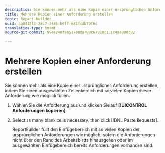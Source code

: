```yaml
---
description: Sie können mehr als eine Kopie einer ursprünglichen Anforderung erstellen, indem Sie einen ausgewählten Zellenbereich mit so vielen Kopien dieser Anforderung wie möglich füllen.
title: Mehrere Kopien einer Anforderung erstellen
topic: Report builder
uuid: aa8442f3-28c7-4665-b0ff-e81fcdb79f6c
translation-type: tm+mt
source-git-commit: 99ee24efaa517e8da700c67818c111c4aa90dc02

---
```



# Mehrere Kopien einer Anforderung erstellen

Sie können mehr als eine Kopie einer ursprünglichen Anforderung erstellen, indem Sie einen ausgewählten Zellenbereich mit so vielen Kopien dieser Anforderung wie möglich füllen.

1. Wählen Sie die Anforderung aus und klicken Sie auf **[!UICONTROL Anforderungen kopieren]**.
1. Select as many blank cells necessary, then click [!DNL Paste Requests].

   ReportBuilder füllt den Einfügebereich mit so vielen Kopien der ursprünglichen Anforderungen wie möglich, sofern die Anforderungen nicht über den Rand des Arbeitsblatts hinausgehen oder im ausgewählten Einfügebereich bereits Anforderungen vorhanden sind.
